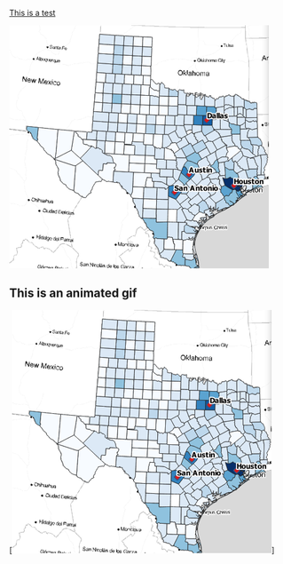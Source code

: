 [This is a test](/cortest/nytcorona.html)

[<img src="images/texasimg.png?raw=true"/>](cortest/nytcorona.html)


## This is an animated gif
[<img src="images/texasimg.png?raw=true"/>]
